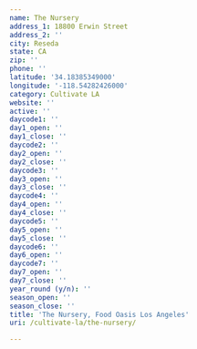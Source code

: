 ```yaml
---
name: The Nursery
address_1: 18800 Erwin Street
address_2: ''
city: Reseda
state: CA
zip: ''
phone: ''
latitude: '34.18385349000'
longitude: '-118.54282426000'
category: Cultivate LA
website: ''
active: ''
daycode1: ''
day1_open: ''
day1_close: ''
daycode2: ''
day2_open: ''
day2_close: ''
daycode3: ''
day3_open: ''
day3_close: ''
daycode4: ''
day4_open: ''
day4_close: ''
daycode5: ''
day5_open: ''
day5_close: ''
daycode6: ''
day6_open: ''
daycode7: ''
day7_open: ''
day7_close: ''
year_round (y/n): ''
season_open: ''
season_close: ''
title: 'The Nursery, Food Oasis Los Angeles'
uri: /cultivate-la/the-nursery/

---
```

